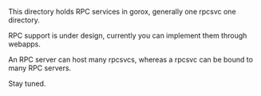 This directory holds RPC services in gorox, generally one rpcsvc one directory.

RPC support is under design, currently you can implement them through webapps.

An RPC server can host many rpcsvcs, whereas a rpcsvc can be bound to many RPC
servers.

Stay tuned.
